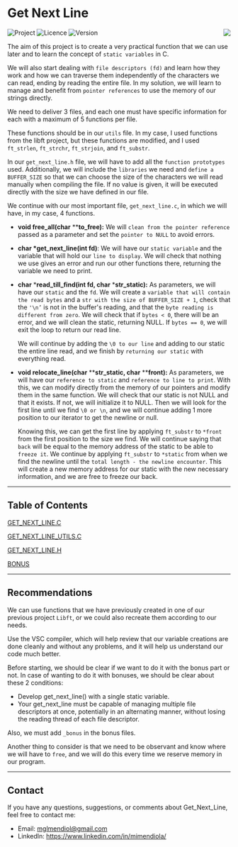 # Get Next Line

<div>

  ![Project](https://img.shields.io/badge/Project-Libft-blue)
  ![Licence](https://img.shields.io/badge/Licence-MIT-orange)
  ![Version](https://img.shields.io/badge/Version-1.0-green)
  <a href="https://github.com/MiMendiola/Get_Next_Line/tree/main/Documentation/README.es.md" >
    <img src="https://img.shields.io/badge/Cambiar_Idioma-Español-purple" align="right">
  </a>

</div>

The aim of this project is to create a very practical function that we can use later and to learn the concept of `static variables` in C.

We will also start dealing with `file descriptors (fd)` and learn how they work and how we can traverse them independently of the characters we can read, ending by reading the entire file. In my solution, we will learn to manage and benefit from `pointer references` to use the memory of our strings directly.

We need to deliver 3 files, and each one must have specific information for each with a maximum of 5 functions per file.

These functions should be in our `utils` file. In my case, I used functions from the libft project, but these functions are modified, and I used `ft_strlen`, `ft_strchr`, `ft_strjoin`, and `ft_substr`.

In our `get_next_line.h` file, we will have to add all the `function prototypes` used. Additionally, we will include the `libraries` we need and `define a BUFFER_SIZE` so that we can choose the size of the characters we will read manually when compiling the file. If no value is given, it will be executed directly with the size we have defined in our file.

We continue with our most important file, `get_next_line.c`, in which we will have, in my case, 4 functions.

- **void    free_all(char** ****to_free):** We will `clean from the pointer reference` passed as a parameter and set the `pointer to NULL` to avoid errors.

- **char	*get_next_line(int fd)**: We will have our `static variable` and the variable that will hold our `line to display`. We will check that nothing we use gives an error and run our other functions there, returning the variable we need to print.

- **char**	***read_till_find(int fd, char** ***str_static):** As parameters, we will have our `static` and the `fd`. We will create a `variable that will contain the read bytes` and a `str with the size of BUFFER_SIZE + 1`, check that the `'\n’` is not in the buffer's reading, and that the `byte reading is different from zero`. We will check that if `bytes < 0`, there will be an error, and we will clean the static, returning NULL. If `bytes == 0`, we will exit the loop to return our read line.
    
    We will continue by adding the `\0 to our line` and adding to our static the entire line read, and we finish by `returning our static` with everything read.
    
- **void relocate_line(char** ****str_static, char** ****front):** As parameters, we will have our `reference to static` and `reference to line to print`. With this, we can modify directly from the memory of our pointers and modify them in the same function. We will check that our static is not NULL and that it exists. If not, we will initialize it to NULL. Then we will look for the first line until we find `\0 or \n`, and we will continue adding 1 more position to our iterator to get the newline or null.
    
    Knowing this, we can get the first line by applying `ft_substr` to `*front` from the first position to the size we find. We will continue saying that `back` will be equal to the memory address of the static to be able to `freeze it`. We continue by applying `ft_substr` to `*static` from when we find the newline until the `total length - the newline encounter`. This will create a new memory address for our static with the new necessary information, and we are free to freeze our back.
    

---

## Table of Contents

[GET_NEXT_LINE.C](./get_next_line.c)

[GET_NEXT_LINE_UTILS.C](./get_next_line_utils.c)

[GET_NEXT_LINE.H](./get_next_line.h)

[BONUS](./bonus/)

---

## Recommendations

We can use functions that we have previously created in one of our previous project `Libft`, or we could also recreate them according to our needs.

Use the VSC compiler, which will help review that our variable creations are done cleanly and without any problems, and it will help us understand our code much better.

Before starting, we should be clear if we want to do it with the bonus part or not. In case of wanting to do it with bonuses, we should be clear about these 2 conditions:

- Develop get_next_line() with a single static variable.
- Your get_next_line must be capable of managing multiple file descriptors at once, potentially in an alternating manner, without losing the reading thread of each file descriptor.

Also, we must add `_bonus` in the bonus files.

Another thing to consider is that we need to be observant and know where we will have to `free`, and we will do this every time we reserve memory in our program.

---

## Contact

If you have any questions, suggestions, or comments about Get_Next_Line, feel free to contact me:

- Email: <a href="mailto:mglmendiol@gmail.com" style="text-decoration: none; color:#fff">mglmendiol@gmail.com</a>
- LinkedIn: <a href="https://www.linkedin.com/in/mimendiola/" style="text-decoration: none; color:#fff !important;">https://www.linkedin.com/in/mimendiola/</a>
